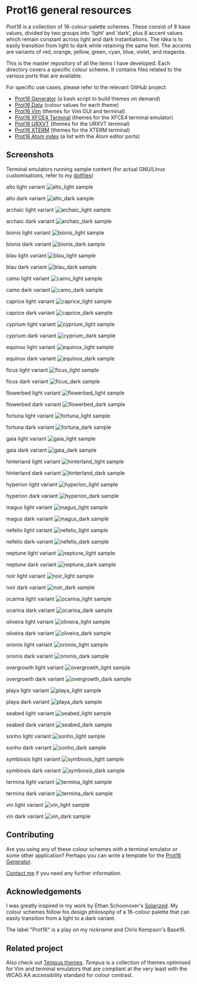 # Prot16 general resources

*Prot16* is a collection of 16-colour-palette schemes. These consist of 8 base values, divided by two groups into 'light' and 'dark', plus 8 accent values which remain constant across light and dark instantiations. The idea is to easily transition from light to dark while retaining the same feel. The accents are variants of red, orange, yellow, green, cyan, blue, violet, and magenta.

This is the master repository of all the items I have developed. Each directory covers a specific colour scheme. It contains files related to the various ports that are available. 

For specific use cases, please refer to the relevant GitHub project:

- [Prot16 Generator](https://github.com/protesilaos/prot16-generator) (a bash script to build themes on demand)
- [Prot16 Data](https://github.com/protesilaos/prot16-data) (colour values for each theme)
- [Prot16 Vim](https://github.com/protesilaos/prot16-vim) (themes for Vim GUI and terminal)
- [Prot16 XFCE4 Terminal](https://github.com/protesilaos/prot16-xfce4-terminal) (themes for the XFCE4 terminal emulator)
- [Prot16 URXVT](https://github.com/protesilaos/prot16-urxvt) (themes for the URXVT terminal)
- [Prot16 XTERM](https://github.com/protesilaos/prot16-xterm) (themes for the XTERM terminal)
- [Prot16 Atom index](https://github.com/protesilaos/prot16-atom-index) (a list with the Atom editor ports)

## Screenshots

Terminal emulators running sample content (for actual GNU/Linux customisations, refer to my [dotfiles](https://github.com/protesilaos/dotfiles))

alto light variant
![alto_light sample](https://raw.githubusercontent.com/protesilaos/prot16/master/utils/scrots/alto_light.png)

alto dark variant
![alto_dark sample](https://raw.githubusercontent.com/protesilaos/prot16/master/utils/scrots/alto_dark.png)

archaic light variant
![archaic_light sample](https://raw.githubusercontent.com/protesilaos/prot16/master/utils/scrots/archaic_light.png)

archaic dark variant
![archaic_dark sample](https://raw.githubusercontent.com/protesilaos/prot16/master/utils/scrots/archaic_dark.png)

bionis light variant
![bionis_light sample](https://raw.githubusercontent.com/protesilaos/prot16/master/utils/scrots/bionis_light.png)

bionis dark variant
![bionis_dark sample](https://raw.githubusercontent.com/protesilaos/prot16/master/utils/scrots/bionis_dark.png)

blau light variant
![blau_light sample](https://raw.githubusercontent.com/protesilaos/prot16/master/utils/scrots/blau_light.png)

blau dark variant
![blau_dark sample](https://raw.githubusercontent.com/protesilaos/prot16/master/utils/scrots/blau_dark.png)

camo light variant
![camo_light sample](https://raw.githubusercontent.com/protesilaos/prot16/master/utils/scrots/camo_light.png)

camo dark variant
![camo_dark sample](https://raw.githubusercontent.com/protesilaos/prot16/master/utils/scrots/camo_dark.png)

caprice light variant
![caprice_light sample](https://raw.githubusercontent.com/protesilaos/prot16/master/utils/scrots/caprice_light.png)

caprice dark variant
![caprice_dark sample](https://raw.githubusercontent.com/protesilaos/prot16/master/utils/scrots/caprice_dark.png)

cyprium light variant
![cyprium_light sample](https://raw.githubusercontent.com/protesilaos/prot16/master/utils/scrots/cyprium_light.png)

cyprium dark variant
![cyprium_dark sample](https://raw.githubusercontent.com/protesilaos/prot16/master/utils/scrots/cyprium_dark.png)

equinox light variant
![equinox_light sample](https://raw.githubusercontent.com/protesilaos/prot16/master/utils/scrots/equinox_light.png)

equinox dark variant
![equinox_dark sample](https://raw.githubusercontent.com/protesilaos/prot16/master/utils/scrots/equinox_dark.png)

ficus light variant
![ficus_light sample](https://raw.githubusercontent.com/protesilaos/prot16/master/utils/scrots/ficus_light.png)

ficus dark variant
![ficus_dark sample](https://raw.githubusercontent.com/protesilaos/prot16/master/utils/scrots/ficus_dark.png)

flowerbed light variant
![flowerbed_light sample](https://raw.githubusercontent.com/protesilaos/prot16/master/utils/scrots/flowerbed_light.png)

flowerbed dark variant
![flowerbed_dark sample](https://raw.githubusercontent.com/protesilaos/prot16/master/utils/scrots/flowerbed_dark.png)

fortuna light variant
![fortuna_light sample](https://raw.githubusercontent.com/protesilaos/prot16/master/utils/scrots/fortuna_light.png)

fortuna dark variant
![fortuna_dark sample](https://raw.githubusercontent.com/protesilaos/prot16/master/utils/scrots/fortuna_dark.png)

gaia light variant
![gaia_light sample](https://raw.githubusercontent.com/protesilaos/prot16/master/utils/scrots/gaia_light.png)

gaia dark variant
![gaia_dark sample](https://raw.githubusercontent.com/protesilaos/prot16/master/utils/scrots/gaia_dark.png)

hinterland light variant
![hinterland_light sample](https://raw.githubusercontent.com/protesilaos/prot16/master/utils/scrots/hinterland_light.png)

hinterland dark variant
![hinterland_dark sample](https://raw.githubusercontent.com/protesilaos/prot16/master/utils/scrots/hinterland_dark.png)

hyperion light variant
![hyperion_light sample](https://raw.githubusercontent.com/protesilaos/prot16/master/utils/scrots/hyperion_light.png)

hyperion dark variant
![hyperion_dark sample](https://raw.githubusercontent.com/protesilaos/prot16/master/utils/scrots/hyperion_dark.png)

magus light variant
![magus_light sample](https://raw.githubusercontent.com/protesilaos/prot16/master/utils/scrots/magus_light.png)

magus dark variant
![magus_dark sample](https://raw.githubusercontent.com/protesilaos/prot16/master/utils/scrots/magus_dark.png)

nefelio light variant
![nefelio_light sample](https://raw.githubusercontent.com/protesilaos/prot16/master/utils/scrots/nefelio_light.png)

nefelio dark variant
![nefelio_dark sample](https://raw.githubusercontent.com/protesilaos/prot16/master/utils/scrots/nefelio_dark.png)

neptune light variant
![neptune_light sample](https://raw.githubusercontent.com/protesilaos/prot16/master/utils/scrots/neptune_light.png)

neptune dark variant
![neptune_dark sample](https://raw.githubusercontent.com/protesilaos/prot16/master/utils/scrots/neptune_dark.png)

noir light variant
![noir_light sample](https://raw.githubusercontent.com/protesilaos/prot16/master/utils/scrots/noir_light.png)

noir dark variant
![noir_dark sample](https://raw.githubusercontent.com/protesilaos/prot16/master/utils/scrots/noir_dark.png)

ocarina light variant
![ocarina_light sample](https://raw.githubusercontent.com/protesilaos/prot16/master/utils/scrots/ocarina_light.png)

ocarina dark variant
![ocarina_dark sample](https://raw.githubusercontent.com/protesilaos/prot16/master/utils/scrots/ocarina_dark.png)

oliveira light variant
![oliveira_light sample](https://raw.githubusercontent.com/protesilaos/prot16/master/utils/scrots/oliveira_light.png)

oliveira dark variant
![oliveira_dark sample](https://raw.githubusercontent.com/protesilaos/prot16/master/utils/scrots/oliveira_dark.png)

orionis light variant
![orionis_light sample](https://raw.githubusercontent.com/protesilaos/prot16/master/utils/scrots/orionis_light.png)

orionis dark variant
![orionis_dark sample](https://raw.githubusercontent.com/protesilaos/prot16/master/utils/scrots/orionis_dark.png)

overgrowth light variant
![overgrowth_light sample](https://raw.githubusercontent.com/protesilaos/prot16/master/utils/scrots/overgrowth_light.png)

overgrowth dark variant
![overgrowth_dark sample](https://raw.githubusercontent.com/protesilaos/prot16/master/utils/scrots/overgrowth_dark.png)

playa light variant
![playa_light sample](https://raw.githubusercontent.com/protesilaos/prot16/master/utils/scrots/playa_light.png)

playa dark variant
![playa_dark sample](https://raw.githubusercontent.com/protesilaos/prot16/master/utils/scrots/playa_dark.png)

seabed light variant
![seabed_light sample](https://raw.githubusercontent.com/protesilaos/prot16/master/utils/scrots/seabed_light.png)

seabed dark variant
![seabed_dark sample](https://raw.githubusercontent.com/protesilaos/prot16/master/utils/scrots/seabed_dark.png)

sonho light variant
![sonho_light sample](https://raw.githubusercontent.com/protesilaos/prot16/master/utils/scrots/sonho_light.png)

sonho dark variant
![sonho_dark sample](https://raw.githubusercontent.com/protesilaos/prot16/master/utils/scrots/sonho_dark.png)

symbiosis light variant
![symbiosis_light sample](https://raw.githubusercontent.com/protesilaos/prot16/master/utils/scrots/symbiosis_light.png)

symbiosis dark variant
![symbiosis_dark sample](https://raw.githubusercontent.com/protesilaos/prot16/master/utils/scrots/symbiosis_dark.png)

termina light variant
![termina_light sample](https://raw.githubusercontent.com/protesilaos/prot16/master/utils/scrots/termina_light.png)

termina dark variant
![termina_dark sample](https://raw.githubusercontent.com/protesilaos/prot16/master/utils/scrots/termina_dark.png)

vin light variant
![vin_light sample](https://raw.githubusercontent.com/protesilaos/prot16/master/utils/scrots/vin_light.png)

vin dark variant
![vin_dark sample](https://raw.githubusercontent.com/protesilaos/prot16/master/utils/scrots/vin_dark.png)

<!-- ## Classification of themes -->

<!-- Choosing a theme is up to personal preference. The following list can help you find what you are looking for, though note that these are general descriptions rather than precise facts. -->

<!-- For a live demo, see each theme under https://protesilaos.com/schemes -->

<!-- ``` -->
<!-- Theme name - level of contrast - short description -->

<!-- Alto - medium - neutral, almost generic palette -->
<!-- Archaic - high - vibrant, warm palette -->
<!-- Bionis - medium - vibrant, blue-purple hints with warm accents -->
<!-- Blau - medium - neutral, slightly blue-ish tones -->
<!-- Camo - medium - relaxed, subdued, earthly colours -->
<!-- Caprice - high - vibrant, cold purple-ish palette -->
<!-- Cyprium - low - very opinionated, subdued landscape colours -->
<!-- Equinox - high - vibrant, cold blue-ish palette -->
<!-- Ficus - high - very opinionated, bright and colourful -->
<!-- Flowerbed -medium - relaxed, cyan-ish palette -->
<!-- Fortuna - high - very opinionated, bright and refreshing -->
<!-- Gaia - low - relaxed, subdued, natural, slightly cold tones -->
<!-- Hinterland - medium - vibrant, landscape colours -->
<!-- Hyperion - high - vibrant, neutral palette -->
<!-- Magus - medium - very opinionated, warm palette -->
<!-- Nefelio - high - very opinionated, bright and colourful -->
<!-- Neptune - medium - neutral, slightly cold colours -->
<!-- Noir - low - opinionated, subdued, slightly warm colours -->
<!-- Ocarina - medium - vibrant, slightly green-ish tones -->
<!-- Oliveira - medium - relaxed, slightly subdued natural colours -->
<!-- Orionis - low - neutral, slightly teal-ish tones -->
<!-- Overgrowth - high - very opinionated, warm and bright tones -->
<!-- Playa - low - relaxed, slightly cyan-ish and warm tones -->
<!-- Seabed - low - very opinionated, subdued, dark-blue-ish tones -->
<!-- Sonho - high - very opinionated, warm colours with a pop style -->
<!-- Symbiosis - high - vibrant, almost generic palette -->
<!-- Termina - low - neutral, subdued earthly colours -->
<!-- Vin - medium - vibrant, fruity tones -->
<!-- ``` -->

## Contributing

Are you using any of these colour schemes with a terminal emulator or some other application? Perhaps you can write a template for the [Prot16 Generator](https://github.com/protesilaos/prot16-generator).

[Contact me](https://protesilaos.com/contact/) if you need any further information.

## Acknowledgements

I was greatly inspired in my work by Ethan Schoonover's [Solarized](http://ethanschoonover.com/solarized). My colour schemes follow his design philosophy of a 16-colour palette that can easily transition from a light to a dark variant.

The label "Prot16" is a play on my nickname and Chris Kempson's Base16.

## Related project

Also check out [Tempus themes](https://gitlab.com/protesilaos/tempus-themes). *Tempus* is a collection of themes optimised for Vim and terminal emulators that are compliant at the very least with the WCAG AA accessibility standard for colour contrast.
